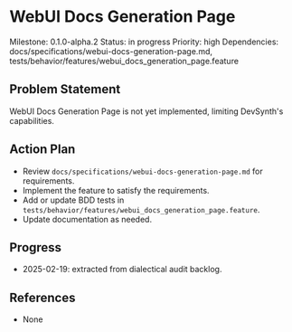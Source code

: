 # WebUI Docs Generation Page
Milestone: 0.1.0-alpha.2
Status: in progress
Priority: high
Dependencies: docs/specifications/webui-docs-generation-page.md, tests/behavior/features/webui_docs_generation_page.feature

## Problem Statement
WebUI Docs Generation Page is not yet implemented, limiting DevSynth's capabilities.


## Action Plan
- Review `docs/specifications/webui-docs-generation-page.md` for requirements.
- Implement the feature to satisfy the requirements.
- Add or update BDD tests in `tests/behavior/features/webui_docs_generation_page.feature`.
- Update documentation as needed.

## Progress
- 2025-02-19: extracted from dialectical audit backlog.

## References
- None
